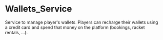 # Wallets_Service
Service to manage player's wallets. Players can recharge their wallets using a credit card and spend that money on the platform (bookings, racket rentals, ...).
